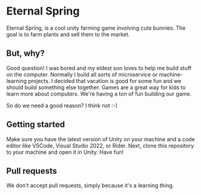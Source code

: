 # Eternal Spring

Eternal Spring, is a cool unity farming game involving cute bunnies. The goal is to farm plants and sell them to the market.

## But, why?

Good question! I was bored and my eldest son loves to help me build stuff on the computer. Normally I build all sorts of microservice or machine-learning projects.
I decided that vacation is good for some fun and we should build something else together. Games are a great way for kids to learn more about computers. We're having
a ton of fun building our game.

So do we need a good reason? I think not :-)

## Getting started

Make sure you have the latest version of Unity on your machine and a code editor like VSCode, Visual Studio 2022, or Rider.
Next, clone this repository to your machine and open it in Unity. Have fun!

## Pull requests

We don't accept pull requests, simply because it's a learning thing.

